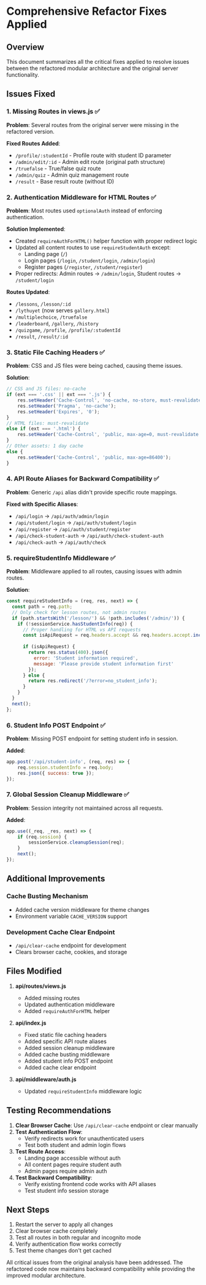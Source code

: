 # Comprehensive Refactor Fixes Applied

## Overview
This document summarizes all the critical fixes applied to resolve issues between the refactored modular architecture and the original server functionality.

## Issues Fixed

### 1. Missing Routes in views.js ✅
**Problem**: Several routes from the original server were missing in the refactored version.

**Fixed Routes Added**:
- `/profile/:studentId` - Profile route with student ID parameter
- `/admin/edit/:id` - Admin edit route (original path structure)
- `/truefalse` - True/false quiz route
- `/admin/quiz` - Admin quiz management route
- `/result` - Base result route (without ID)

### 2. Authentication Middleware for HTML Routes ✅
**Problem**: Most routes used `optionalAuth` instead of enforcing authentication.

**Solution Implemented**:
- Created `requireAuthForHTML()` helper function with proper redirect logic
- Updated all content routes to use `requireStudentAuth` except:
  - Landing page (`/`)
  - Login pages (`/login`, `/student/login`, `/admin/login`)
  - Register pages (`/register`, `/student/register`)
- Proper redirects: Admin routes → `/admin/login`, Student routes → `/student/login`

**Routes Updated**:
- `/lessons`, `/lesson/:id`
- `/lythuyet` (now serves `gallery.html`)
- `/multiplechoice`, `/truefalse`
- `/leaderboard`, `/gallery`, `/history`
- `/quizgame`, `/profile`, `/profile/:studentId`
- `/result`, `/result/:id`

### 3. Static File Caching Headers ✅
**Problem**: CSS and JS files were being cached, causing theme issues.

**Solution**:
```javascript
// CSS and JS files: no-cache
if (ext === '.css' || ext === '.js') {
    res.setHeader('Cache-Control', 'no-cache, no-store, must-revalidate');
    res.setHeader('Pragma', 'no-cache');
    res.setHeader('Expires', '0');
}
// HTML files: must-revalidate
else if (ext === '.html') {
    res.setHeader('Cache-Control', 'public, max-age=0, must-revalidate');
}
// Other assets: 1 day cache
else {
    res.setHeader('Cache-Control', 'public, max-age=86400');
}
```

### 4. API Route Aliases for Backward Compatibility ✅
**Problem**: Generic `/api` alias didn't provide specific route mappings.

**Fixed with Specific Aliases**:
- `/api/login` → `/api/auth/admin/login`
- `/api/student/login` → `/api/auth/student/login`
- `/api/register` → `/api/auth/student/register`
- `/api/check-student-auth` → `/api/auth/check-student-auth`
- `/api/check-auth` → `/api/auth/check`

### 5. requireStudentInfo Middleware ✅
**Problem**: Middleware applied to all routes, causing issues with admin routes.

**Solution**:
```javascript
const requireStudentInfo = (req, res, next) => {
  const path = req.path;
  // Only check for lesson routes, not admin routes
  if (path.startsWith('/lesson/') && !path.includes('/admin/')) {
    if (!sessionService.hasStudentInfo(req)) {
      // Proper handling for HTML vs API requests
      const isApiRequest = req.headers.accept && req.headers.accept.includes('application/json');
      
      if (isApiRequest) {
        return res.status(400).json({ 
          error: 'Student information required',
          message: 'Please provide student information first' 
        });
      } else {
        return res.redirect('/?error=no_student_info');
      }
    }
  }
  next();
};
```

### 6. Student Info POST Endpoint ✅
**Problem**: Missing POST endpoint for setting student info in session.

**Added**:
```javascript
app.post('/api/student-info', (req, res) => {
    req.session.studentInfo = req.body;
    res.json({ success: true });
});
```

### 7. Global Session Cleanup Middleware ✅
**Problem**: Session integrity not maintained across all requests.

**Added**:
```javascript
app.use((_req, _res, next) => {
    if (req.session) {
        sessionService.cleanupSession(req);
    }
    next();
});
```

## Additional Improvements

### Cache Busting Mechanism
- Added cache version middleware for theme changes
- Environment variable `CACHE_VERSION` support

### Development Cache Clear Endpoint
- `/api/clear-cache` endpoint for development
- Clears browser cache, cookies, and storage

## Files Modified

1. **api/routes/views.js**
   - Added missing routes
   - Updated authentication middleware
   - Added `requireAuthForHTML` helper

2. **api/index.js**
   - Fixed static file caching headers
   - Added specific API route aliases
   - Added session cleanup middleware
   - Added cache busting middleware
   - Added student info POST endpoint
   - Added cache clear endpoint

3. **api/middleware/auth.js**
   - Updated `requireStudentInfo` middleware logic

## Testing Recommendations

1. **Clear Browser Cache**: Use `/api/clear-cache` endpoint or clear manually
2. **Test Authentication Flow**: 
   - Verify redirects work for unauthenticated users
   - Test both student and admin login flows
3. **Test Route Access**:
   - Landing page accessible without auth
   - All content pages require student auth
   - Admin pages require admin auth
4. **Test Backward Compatibility**:
   - Verify existing frontend code works with API aliases
   - Test student info session storage

## Next Steps

1. Restart the server to apply all changes
2. Clear browser cache completely
3. Test all routes in both regular and incognito mode
4. Verify authentication flow works correctly
5. Test theme changes don't get cached

All critical issues from the original analysis have been addressed. The refactored code now maintains backward compatibility while providing the improved modular architecture.

